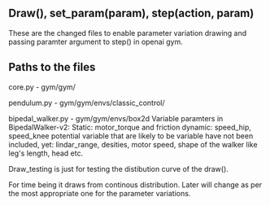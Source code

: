 ## Draw(), set_param(param), step(action, param)

These are the changed files to enable parameter variation drawing and passing paramter argument to step() in openai gym.

## Paths to the files
core.py - gym/gym/

pendulum.py - gym/gym/envs/classic_control/

bipedal_walker.py - gym/gym/envs/box2d
Variable paramters in BipedalWalker-v2:
    Static: motor_torque and friction
    dynamic: speed_hip, speed_knee
    potential variable that are likely to be variable have not been included, yet: lindar_range, desities, motor speed, 
    shape of the walker like leg's length, head etc.
        
Draw_testing is just for testing the distibution curve of the
draw(). 

For time being it draws from continous distribution.
Later will change as per the most appropriate one for the 
parameter variations.
